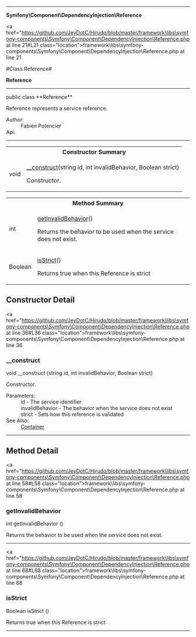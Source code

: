 
- - -

**Symfony\Component\DependencyInjection\Reference**


<a href="https://github.com/JeyDotC/Hirudo/blob/master/framework\libs\symfony-components\Symfony\Component\DependencyInjection\Reference.php at line 21#L21 class="location">framework\libs\symfony-components\Symfony\Component\DependencyInjection\Reference.php at line 21</a>

#Class Reference#

**Reference**




- - -

<p class="signature">public  class **Reference**</p>

<div class="comment" id="overview_description"><p>Reference represents a service reference.</p></div>

<dl>
<dt>Author:</dt>
<dd>Fabien Potencier <fabien@symfony.com></dd>
<dt>Api.</dt>
</dl>


- - -

<table id="summary_constructor">
<tr><th colspan="2">Constructor Summary</th></tr>
<tr>
<td><span class='k'></span> <span class='nx'>void</span></td>
<td class="description"><p class="name"><a href="#__construct">__construct</a>(string id, int invalidBehavior, Boolean strict)</p><p class="description">Constructor.</p></td>
</tr>
</table>

<table id="summary_method">
<tr><th colspan="2">Method Summary</th></tr>
<tr>
<td><span class='k'></span> <span class='nx'>int</span></td>
<td class="description"><p class="name"><a href="#getinvalidbehavior">getInvalidBehavior</a>()</p><p class="description">Returns the behavior to be used when the service does not exist.</p></td>
</tr>
<tr>
<td><span class='k'></span> <span class='nx'>Boolean</span></td>
<td class="description"><p class="name"><a href="#isstrict">isStrict</a>()</p><p class="description">Returns true when this Reference is strict</p></td>
</tr>
</table>

<h2 id="detail_method">Constructor Detail</h2>

<a href="https://github.com/JeyDotC/Hirudo/blob/master/framework\libs\symfony-components\Symfony\Component\DependencyInjection\Reference.php at line 36#L36 class="location">framework\libs\symfony-components\Symfony\Component\DependencyInjection\Reference.php at line 36</a>

<h3 id="__construct">__construct</h3>
<span class='k'></span> <span class='nx'>void</span> <span class='nf'>__construct</span> (string id, int invalidBehavior, Boolean strict)

<div class="details">
<p>Constructor.</p><dl>
<dt>Parameters:</dt>
<dd>id - The service identifier</dd>
<dd>invalidBehavior - The behavior when the service does not exist</dd>
<dd>strict - Sets how this reference is validated</dd>
<dt>See Also:</dt>
<dd><a href="../../../symfony/component/dependencyinjection/container.html">Container</a></dd>
</dl>
</div>

- - -

<h2 id="detail_method">Method Detail</h2>

<a href="https://github.com/JeyDotC/Hirudo/blob/master/framework\libs\symfony-components\Symfony\Component\DependencyInjection\Reference.php at line 58#L58 class="location">framework\libs\symfony-components\Symfony\Component\DependencyInjection\Reference.php at line 58</a>

<h3 id="getInvalidBehavior()">getInvalidBehavior</h3>
<span class='k'></span> <span class='nx'>int</span> <span class='nf'>getInvalidBehavior</span> ()

<div class="details">
<p>Returns the behavior to be used when the service does not exist.</p></div>

- - -


<a href="https://github.com/JeyDotC/Hirudo/blob/master/framework\libs\symfony-components\Symfony\Component\DependencyInjection\Reference.php at line 68#L68 class="location">framework\libs\symfony-components\Symfony\Component\DependencyInjection\Reference.php at line 68</a>

<h3 id="isStrict()">isStrict</h3>
<span class='k'></span> <span class='nx'>Boolean</span> <span class='nf'>isStrict</span> ()

<div class="details">
<p>Returns true when this Reference is strict</p></div>

- - -

